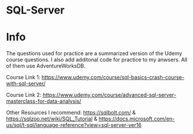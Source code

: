 # SQL-Server

# Info

The questions used for practice are a summarized version of the Udemy course questions. I also add additonal code for practice to my anwsers. All of them use AdventureWorksDB.

Course Link 1: https://www.udemy.com/course/sql-basics-crash-course-with-sql-server/  

Course Link 2: https://www.udemy.com/course/advanced-sql-server-masterclass-for-data-analysis/

Other Resources I recommend: https://sqlbolt.com/ & https://sqlzoo.net/wiki/SQL_Tutorial & https://docs.microsoft.com/en-us/sql/t-sql/language-reference?view=sql-server-ver16

